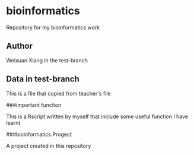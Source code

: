 # bioinformatics
Repository for my bioinformatics work

## Author

Weixuan Xiang in the test-branch


## Data in test-branch


This is a file that copied from teacher's file


###important function


This is a Rscript written by myself that include some useful function I have learnt


###bioinformatics.Progect


A project created in this repository
